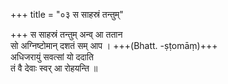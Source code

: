 +++
title = "०३ स साहस्रं तन्तुम्"

+++
स साहस्रं तन्तुम् अन्व् आ ततान  
सो अग्निष्टोमान् दशतं सम् आप । +++(Bhatt. -ṣṭomāṃ)+++  
अधिजरायुं सवत्सां यो ददाति  
तं वै देवाः स्वर् आ रोहयन्ति ॥